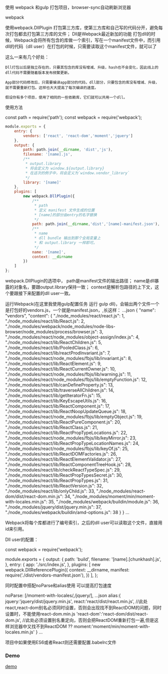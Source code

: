 使用 webpack 和gulp 打包项目，browser-sync自动刷新浏览器

webpack

使用webpack.DllPlugin 打包第三方库，使第三方库和自己写的代码分开，避免每次打包都去打包第三方库的文件；
Dll是Webpack最近新加的功能
打包dll的时候，Webpack会将所有包含的库做一个索引，写在一个manifest文件中，而引用dll的代码（dll user）在打包的时候，只需要读取这个manifest文件，就可以了

这么一来有几个好处：

    Dll打包以后是独立存在的，只要其包含的库没有增减、升级，hash也不会变化，因此线上的dll代码不需要随着版本发布频繁更新。

    App部分代码修改后，只需要编译app部分的代码，dll部分，只要包含的库没有增减、升级，就不需要重新打包。这样也大大提高了每次编译的速度。

    假设你有多个项目，使用了相同的一些依赖库，它们就可以共用一个dll。

使用方法

const path = require('path');
const webpack = require('webpack');
``` javascript
module.exports = {
    entry: {
        vendors: ['react', 'react-dom','moment','jquery']
    },
    output: {
        path: path.join(__dirname, 'dist','js'),
        filename: '[name].js',
        /**
         * output.library
         * 将会定义为 window.${output.library}
         * 在这次的例子中，将会定义为`window.vendor_library`
         */
        library: '[name]'
    },
    plugins: [
        new webpack.DllPlugin({
            /**
             * path
             * 定义 manifest 文件生成的位置
             * [name]的部分由entry的名字替换
             */
            path: path.join(__dirname,'dist','[name]-manifest.json'),
            /**
             * name
             * dll bundle 输出到那个全局变量上
             * 和 output.library 一样即可。
             */
            name: '[name]',
            context: __dirname
        })
    ]
};
```
webpack.DllPlugin的选项中，
path是manifest文件的输出路径；
name是dll暴露的对象名，要跟output.library保持一致；
context是解析包路径的上下文，这个要跟接下来配置的dll user一致。

运行Webpack(在这里我使用gulp配置任务 运行 gulp dll)，会输出两个文件一个是打包好的vendors.js，一个就是manifest.json，,长这样：
...json
{
  "name": "vendors",
  "content": {
    "./node_modules/react/react.js": 1,
    "./node_modules/react/lib/React.js": 2,
    "./node_modules/webpack/node_modules/node-libs-browser/node_modules/process/browser.js": 3,
    "./node_modules/react/node_modules/object-assign/index.js": 4,
    "./node_modules/react/lib/ReactChildren.js": 5,
    "./node_modules/react/lib/PooledClass.js": 6,
    "./node_modules/react/lib/reactProdInvariant.js": 7,
    "./node_modules/react/node_modules/fbjs/lib/invariant.js": 8,
    "./node_modules/react/lib/ReactElement.js": 9,
    "./node_modules/react/lib/ReactCurrentOwner.js": 10,
    "./node_modules/react/node_modules/fbjs/lib/warning.js": 11,
    "./node_modules/react/node_modules/fbjs/lib/emptyFunction.js": 12,
    "./node_modules/react/lib/canDefineProperty.js": 13,
    "./node_modules/react/lib/traverseAllChildren.js": 14,
    "./node_modules/react/lib/getIteratorFn.js": 15,
    "./node_modules/react/lib/KeyEscapeUtils.js": 16,
    "./node_modules/react/lib/ReactComponent.js": 17,
    "./node_modules/react/lib/ReactNoopUpdateQueue.js": 18,
    "./node_modules/react/node_modules/fbjs/lib/emptyObject.js": 19,
    "./node_modules/react/lib/ReactPureComponent.js": 20,
    "./node_modules/react/lib/ReactClass.js": 21,
    "./node_modules/react/lib/ReactPropTypeLocations.js": 22,
    "./node_modules/react/node_modules/fbjs/lib/keyMirror.js": 23,
    "./node_modules/react/lib/ReactPropTypeLocationNames.js": 24,
    "./node_modules/react/node_modules/fbjs/lib/keyOf.js": 25,
    "./node_modules/react/lib/ReactDOMFactories.js": 26,
    "./node_modules/react/lib/ReactElementValidator.js": 27,
    "./node_modules/react/lib/ReactComponentTreeHook.js": 28,
    "./node_modules/react/lib/checkReactTypeSpec.js": 29,
    "./node_modules/react/lib/ReactPropTypesSecret.js": 30,
    "./node_modules/react/lib/ReactPropTypes.js": 31,
    "./node_modules/react/lib/ReactVersion.js": 32,
    "./node_modules/react/lib/onlyChild.js": 33,
    "./node_modules/react-dom/dist/react-dom.min.js": 34,
    "./node_modules/moment/min/moment-with-locales.min.js": 35,
    "./node_modules/webpack/buildin/module.js": 36,
    "./node_modules/jquery/dist/jquery.min.js": 37,
    "./node_modules/webpack/buildin/amd-options.js": 38
  }
}
...

Webpack将每个库都进行了编号索引，之后的dll user可以读取这个文件，直接用id来引用。

Dll user的配置：

const webpack = require('webpack');

module.exports = {
  output: {
    path: 'build',
    filename: '[name].[chunkhash].js',
  },
  entry: {
    app: './src/index.js',
  },
  plugins: [
    new webpack.DllReferencePlugin({
                context: __dirname,
                manifest: require('./dist/vendors-manifest.json'),
            })
  ],
};

同时配置中搭配noParse和alias使用 可以提高打包速度

noParse: [/moment-with-locales/,/jquery/],
...json
alias:{
            jquery:'jquery/dist/jquery.min.js',
            react:'react/dist/react.min.js',    //此处react,react-dom别名必须同时设置，否则会出现找不到ReactDOM的问题，同时设置时，不能使用react-dom.min.js
            'react-dom':'react-dom/dist/react-dom.js',  //此处必须设置别名重定向，否则会把ReactDOM重新打包一遍,但是这样浏览器中又找不到ReactDOM  ??
            moment:'moment/min/moment-with-locales.min.js'
        }
...

项目中如果使用ES6或者React则还需要配置.babelrc文件

### Demo

[demo](http://imiao.in)